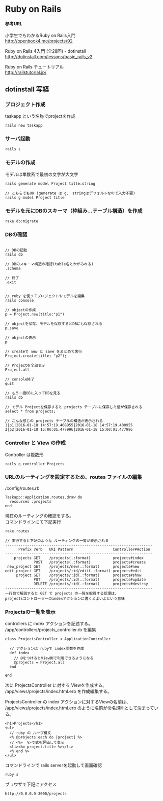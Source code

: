 
# Ruby on Rails

#### 参考URL

小学生でもわかるRuby on Rails入門  
http://openbook4.me/projects/92  
  
Ruby on Rails 4入門 (全28回) - dotinstall  
http://dotinstall.com/lessons/basic_rails_v2  
  
Ruby on Rails チュートリアル  
http://railstutorial.jp/  


## dotinstall 写経

### プロジェクト作成
taskapp という名称でprojectを作成
```
rails new taskapp
```

### サーバ起動
```
rails s
```
### 


### モデルの作成
モデルは単数系で最初の文字が大文字
```
rails generate model Project title:string

// こちらでもOK (generate は g、 stringはデフォルトなので入力不要)
rails g model Project title
```

### モデルを元にDBのスキーマ（枠組み...テーブル構造）を作成
```
rake db:migrate
```

### DBの確認
```

// DBの起動
rails db

// DBのスキーマ構造の確認(table名とかがみれる)
.schema

// 終了
.exit


// ruby を使ってプロジェクトやモデルを編集
rails console

// objectの作成
p = Project.new(title:"p1")

// objectを保存、モデルを保存するとDBにも保存される
p.save

// objectの表示
p

// createで new と save をまとめて実行
Project.create(title: "p2");

// Projectを全部表示
Project.all

// console終了
quit

// もう一度DBに入ってDBを見る
rails db

// モデル Projectを保存すると projects テーブルに保存した値が保存される
select * from projects;

// こんな感じの projects テーブルの構造が表示される
1|p1|2016-01-18 14:57:19.408955|2016-01-18 14:57:19.408955
2|p2|2016-01-18 15:00:01.477996|2016-01-18 15:00:01.477996

```

### Controller と View の作成
Controller は複数形
```
rails g controller Projects
```

### URLのルーティングを設定するため、routes ファイルの編集

/config/routes.rb
```
Taskapp::Application.routes.draw do
  resources :projects
end
```

現在のルーティングの確認をする。  
コマンドラインにて下記実行
```
rake routes

// 実行すると下記のような ルーティングの一覧が表示される
-------------------------------------------------------------------
      Prefix Verb   URI Pattern                  Controller#Action
-------------------------------------------------------------------
    projects GET    /projects(.:format)          projects#index
             POST   /projects(.:format)          projects#create
 new_project GET    /projects/new(.:format)      projects#new
edit_project GET    /projects/:id/edit(.:format) projects#edit
     project GET    /projects/:id(.:format)      projects#show
             PUT    /projects/:id(.:format)      projects#update
             DELETE /projects/:id(.:format)      projects#destroy
-------------------------------------------------------------------
一行目で解説すると GET で projects の一覧を取得する処理は、
projectsコントローラーのindexアクションに書くとよいよという意味

```

### Projectsの一覧を表示

controllers に index アクションを記述する。
/app/controllers/projects_controller.rb を編集
```
class ProjectsController < ApplicationController

  // アクションは rubyで index関数を作成
  def index
    // @をつけるとView側で利用できるようになる
    @projects = Project.all
  end

end
```

次に ProjectsController に対する Viewを作成する。
/app/views/projects/index.html.erb を作成編集する。

ProjectsController の index アクションに対するViewの名前は、
/app/views/projects/index.html.erb のように名前が命名規則として決まっている。

```
<h1>Projects</h1>
<ul>
  // ruby の ループ構文
  <% @projects.each do |project| %>
  // <%=  %>で式を評価して表示
  <li><%= project.title %></li>
  <% end %>
</ul>
```

コマンドラインで rails serverを起動して画面確認
```
ruby s
```

ブラウザで下記にアクセス
```
http://0.0.0.0:3000/projects
```





